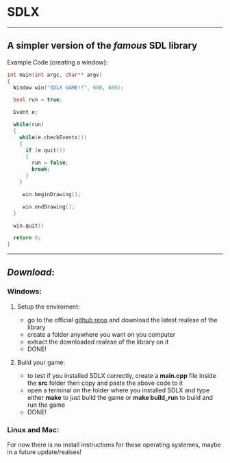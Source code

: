 # SDLX

---

## A simpler version of the _famous_ SDL library

Example Code (creating a window):

```cpp
int main(int argc, char** argv)
{
  Window win("SDLX GAME!!", 600, 600);

  bool run = true;

  Event e;

  while(run)
  {
    while(e.checkEvents())
    {
      if (e.quit())
      {
        run = false;
        break;
      }
    }

     win.beginDrawing();

     win.endDrawing();  
  }

  win.quit()

  return 0;
}
```

---

## _Download_:

### Windows:

1. Setup the enviroment:
   
   * go to the official [github repo](https://github.com/CyzmiX/SDLX.github.io) and download the latest realese of the library
   * create a folder anywhere you want on you computer
   * extract the downloaded realese of the library on it
   * DONE!

2. Build your game:
   
   * to test if you installed SDLX correctly, create a __main.cpp__ file inside the __src__ folder then copy and paste the above code to it
   * open a terminal on the folder where you installed SDLX and type either __make__ to just build the game or __make build_run__ to build and run the game
   * DONE!

### Linux and Mac:

For now there is no install instructions for these operating systemes, maybe in a future update/realses! 
